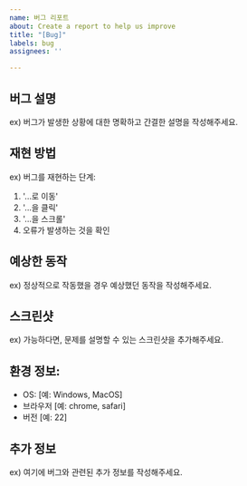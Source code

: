 ```yaml
---
name: 버그 리포트
about: Create a report to help us improve
title: "[Bug]"
labels: bug
assignees: ''

---
```


## **버그 설명**
 ex) 버그가 발생한 상황에 대한 명확하고 간결한 설명을 작성해주세요.

## **재현 방법**

ex) 
버그를 재현하는 단계:
1. '...로 이동'
2. '...을 클릭'
3. '...을 스크롤'
4. 오류가 발생하는 것을 확인

## **예상한 동작**
ex) 정상적으로 작동했을 경우 예상했던 동작을 작성해주세요.

## **스크린샷**
ex) 
가능하다면, 문제를 설명할 수 있는 스크린샷을 추가해주세요.

## **환경 정보:**
 - OS: [예: Windows, MacOS]
 - 브라우저 [예: chrome, safari]
 - 버전 [예: 22]

## **추가 정보**
ex) 여기에 버그와 관련된 추가 정보를 작성해주세요.
